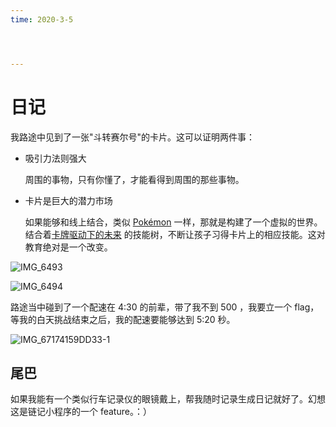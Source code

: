 ```yaml
---
time: 2020-3-5




---
```




# 日记

我路途中见到了一张"斗转赛尔号"的卡片。这可以证明两件事：

- 吸引力法则强大

  周围的事物，只有你懂了，才能看得到周围的那些事物。

- 卡片是巨大的潜力市场

  如果能够和线上结合，类似 [Pokémon](https://www.pokemon.com/us/) 一样，那就是构建了一个虚拟的世界。结合着[卡牌驱动下的未来](../opinions/卡牌驱动下的未来.md) 的技能树，不断让孩子习得卡片上的相应技能。这对教育绝对是一个改变。

![IMG_6493](https://tva1.sinaimg.cn/large/008eGmZEly1gn5f5cn44vj30oh17itf9.jpg)

![IMG_6494](https://tva1.sinaimg.cn/large/008eGmZEly1gn5f5hfdsgj30u01hcwvq.jpg)

路途当中碰到了一个配速在 4:30 的前辈，带了我不到 500 ，我要立一个 flag，等我的白天挑战结束之后，我的配速要能够达到 5:20 秒。



![IMG_67174159DD33-1](https://tva1.sinaimg.cn/large/008eGmZEly1gn5f8tvo1xj30n01dsnj3.jpg)

## 尾巴

如果我能有一个类似行车记录仪的眼镜戴上，帮我随时记录生成日记就好了。幻想这是链记小程序的一个 feature。：）

